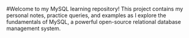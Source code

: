 #Welcome to my MySQL learning repository! This project contains my personal notes, practice queries, and examples as I explore the fundamentals of MySQL, a powerful open-source relational database management system.
